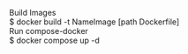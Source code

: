 Build Images  
  $ docker build -t NameImage [path Dockerfile]   
Run compose-docker  
  $ docker compose up -d  
